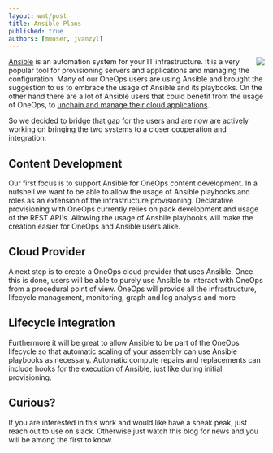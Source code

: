 ```yaml
---
layout: wmt/post
title: Ansible Plans
published: true
authors: [mmoser, jvanzyl]
---
```


<img src="/assets/img/logos/integrations/ansible.png" align="right"/>

[Ansible](https://www.ansible.com/community) is an automation system for your IT infrastructure. It is a very popular
tool for provisioning servers and applications and managing the configuration. Many of our OneOps users are using
Ansible and brought the suggestion to us to embrace the usage of Ansible and its playbooks. On the other hand there are
a lot of Ansible users that could benefit from the usage of OneOps, to
[unchain and manage their cloud applications](./2017-03-03-cloud-application-unchained.html).

So we decided to bridge that gap for the users and are now are actively working on bringing the two systems to a closer
cooperation and integration.

<!--more-->

## Content Development

Our first focus is to support Ansible for OneOps content development. In a nutshell we want to be able to allow the
usage of Ansible playbooks and roles as an extension of the infrastructure provisioning. Declarative provisioning with
OneOps currently relies on pack development and usage of the REST API's. Allowing the usage of Ansbile playbooks will
make the creation easier for OneOps and Ansible users alike.

## Cloud Provider

A next step is to create a OneOps cloud provider that uses Ansible. Once this is done, users will be able to purely use
Ansible to interact with OneOps from a procedural point of view. OneOps will provide all the infrastructure, lifecycle
management, monitoring, graph and log analysis and more

## Lifecycle integration

Furthermore it will be great to allow Ansible to be part of the OneOps lifecycle so that automatic scaling of your
assembly can use Ansible playbooks as necessary. Automatic compute repairs and replacements can include hooks for the
execution of Ansible, just like during initial provisioning.

## Curious?

If you are interested in this work and would like have a sneak peak, just reach out to use on slack. Otherwise just
watch this blog for news and you will be among the first to know.

